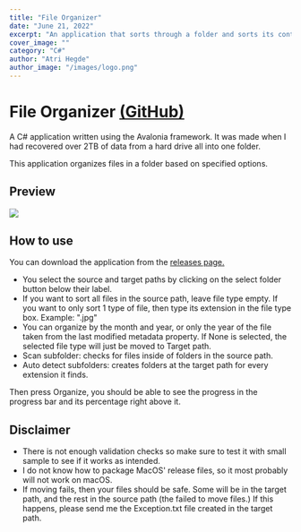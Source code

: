 ```yaml
---
title: "File Organizer"
date: "June 21, 2022"
excerpt: "An application that sorts through a folder and sorts its contents using metadata"
cover_image: ""
category: "C#"
author: "Atri Hegde"
author_image: "/images/logo.png"
---
```


# File Organizer [(GitHub)](https://github.com/hegde-atri/FileOrganizer)

A C# application written using the Avalonia framework. It was made when I had recovered over 2TB of data from a hard drive all into one folder.

This application organizes files in a folder based on specified options.

## Preview

![](fileorganizer-preview.png)

## How to use
You can download the application from the [releases page.](https://github.com/hegde-atri/FileOrganizer/releases)

- You select the source and target paths by clicking on the select folder button below their label.
- If you want to sort all files in the source path, leave file type empty. If you want to only sort 1 type of file, then type its extension in the file type box. Example: ".jpg"
- You can organize by the month and year, or only the year of the file taken from the last modified metadata property. If None is selected, the selected file type will just be moved to Target path.
- Scan subfolder:  checks for files inside of folders in the source path.
- Auto detect subfolders: creates folders at the target path for every extension it finds.

Then press Organize, you should be able to see the progress in the progress bar and its percentage right above it.

## Disclaimer
- There is not enough validation checks so make sure to test it with small sample to see if it works as intended.
- I do not know how to package MacOS' release files, so it most probably will not work on macOS.
- If moving fails, then your files should be safe. Some will be in the target path, and the rest in the source path (the failed to move files.)
If this happens, please send me the Exception.txt file created in the target path.